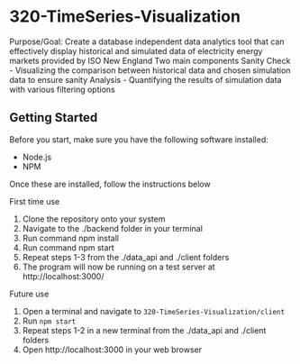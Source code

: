 # 320-TimeSeries-Visualization
Purpose/Goal:
Create a database independent data analytics tool that can effectively display historical and simulated data of electricity energy markets provided by ISO New England
Two main components
Sanity Check - Visualizing the comparison between historical data and chosen simulation data to ensure sanity
Analysis - Quantifying the results of simulation data with various filtering options


## Getting Started
Before you start, make sure you have the following software installed:
- Node.js
- NPM

Once these are installed, follow the instructions below

First time use
1. Clone the repository onto your system
2. Navigate to the ./backend folder in your terminal
3. Run command npm install
4. Run command npm start
5. Repeat steps 1-3 from the ./data_api and ./client folders
6. The program will now be running on a test server at http://localhost:3000/


Future use

1. Open a terminal and navigate to `320-TimeSeries-Visualization/client`
2. Run `npm start`
3. Repeat steps 1-2 in a new terminal from the ./data_api and ./client folders
4. Open http://localhost:3000 in your web browser
